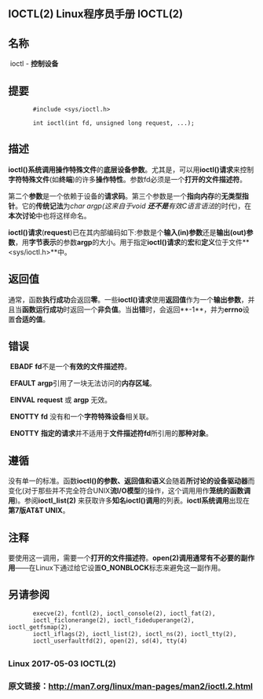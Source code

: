 ## IOCTL(2)                 Linux程序员手册                 IOCTL(2)

## 名称 

​       ioctl - **控制设备**

## 提要    

```
       #include <sys/ioctl.h>

       int ioctl(int fd, unsigned long request, ...);
```

## 描述    

​         **ioctl()**系统调用操作**特殊文件**的**底层设备参数**。尤其是，可以用**ioctl()请求**来控制**字符特殊文件**(如**终端**)的许多**操作特性**。参数fd必须是一个**打开的文件描述符**。

​		第二个**参数**是一个依赖于设备的**请求码**。第三个参数是一个**指向内存**的**无类型指针**。它的**传统记法**为**char *argp**(这来自于**void ***还不是**有效C语言语法**的时代)，在**本次讨论**中也将这样命名。

​         **ioctl()请求**(**request**)已在其内部编码如下:参数是个**输入(in)参数**还是**输出(out)参数**，用**字节表示**的参数**argp**的大小。用于指定**ioctl()请求**的**宏**和**定义**位于文件**<sys/ioctl.h>**中。

## 返回值

​     通常，函数**执行成功**会返回**零**。一些**ioctl()请求**使用**返回值**作为一个**输出参数**，并且当**函数运行成功**时返回一个**非负值**。当**出错**时，会返回**-1**，并为**errno**设置**合适的值**。

## 错误     

​		   **EBADF**      **fd**不是一个**有效的文件描述符**。

​           **EFAULT**    **argp**引用了一块无法访问的**内存区域**。

​           **EINVAL**     **request** 或 **argp** 无效。

​           **ENOTTY**     **fd** 没有和一个**字符特殊设备**相关联。

​           **ENOTTY**      **指定的请求**并不适用于**文件描述符fd**所引用的**那种对象**。

## 遵循    

 没有单一的标准。函数**ioctl()**的**参数、返回值和语义**会随着**所讨论的设备驱动器**而变化(对于那些并不完全符合UNIX**流I/O模型**的操作，这个调用用作**笼统的函数调用**)。参阅**ioctl_list(2)** 来获取许多**知名ioctl()调用**的列表。**ioctl系统调用**出现在**第7版AT&T UNIX**。

## 注释  

​       要使用这一调用，需要一个**打开的文件描述符**。**open(2)**调用通常有**不必要的副作用**——在Linux下通过给它设置**O_NONBLOCK**标志来避免这一副作用。



## 另请参阅

```
       execve(2), fcntl(2), ioctl_console(2), ioctl_fat(2),
       ioctl_ficlonerange(2), ioctl_fideduperange(2), ioctl_getfsmap(2),
       ioctl_iflags(2), ioctl_list(2), ioctl_ns(2), ioctl_tty(2),
       ioctl_userfaultfd(2), open(2), sd(4), tty(4)
```

## 

### Linux                            2017-05-03                         IOCTL(2)

### 原文链接：http://man7.org/linux/man-pages/man2/ioctl.2.html